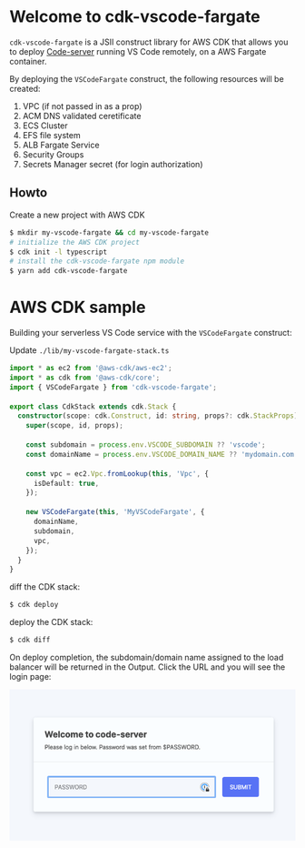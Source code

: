 
# Welcome to cdk-vscode-fargate

`cdk-vscode-fargate` is a JSII construct library for AWS CDK that allows you to deploy [Code-server](https://github.com/orgs/linuxserver/packages/container/package/code-server) running VS Code remotely, on a AWS Fargate container.

By deploying the `VSCodeFargate` construct, the following resources will be created:

1. VPC (if not passed in as a prop)
2. ACM DNS validated ceretificate
3. ECS Cluster
4. EFS file system
5. ALB Fargate Service
6. Security Groups
7. Secrets Manager secret (for login authorization)

## Howto

Create a new project with AWS CDK

```sh
$ mkdir my-vscode-fargate && cd my-vscode-fargate
# initialize the AWS CDK project
$ cdk init -l typescript
# install the cdk-vscode-fargate npm module
$ yarn add cdk-vscode-fargate
```

# AWS CDK sample

Building your serverless VS Code service with the `VSCodeFargate` construct:

Update `./lib/my-vscode-fargate-stack.ts`

```ts
import * as ec2 from '@aws-cdk/aws-ec2';
import * as cdk from '@aws-cdk/core';
import { VSCodeFargate } from 'cdk-vscode-fargate';

export class CdkStack extends cdk.Stack {
  constructor(scope: cdk.Construct, id: string, props?: cdk.StackProps) {
    super(scope, id, props);

    const subdomain = process.env.VSCODE_SUBDOMAIN ?? 'vscode';
    const domainName = process.env.VSCODE_DOMAIN_NAME ?? 'mydomain.com';

    const vpc = ec2.Vpc.fromLookup(this, 'Vpc', {
      isDefault: true,
    });

    new VSCodeFargate(this, 'MyVSCodeFargate', {
      domainName,
      subdomain,
      vpc,
    });
  }
}
```

diff the CDK stack:

```sh
$ cdk deploy
```

deploy the CDK stack:

```sh
$ cdk diff
```

On deploy completion, the subdomain/domain name assigned to the load balancer will be returned in the Output. Click the URL and you will see the login page:

![vscode-fargate-login](./images/vscode-fargate-login.png)

